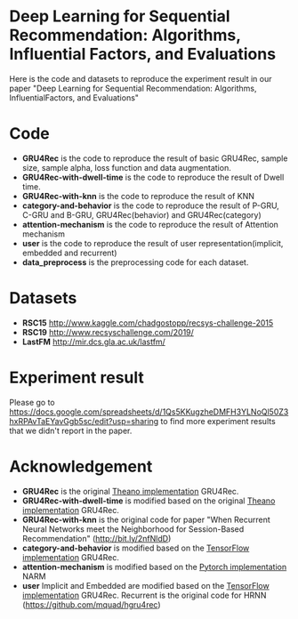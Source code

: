 # Deep Learning for Sequential Recommendation: Algorithms, Influential Factors, and Evaluations
Here is the code and datasets to reproduce the experiment result in our paper "Deep Learning for Sequential Recommendation: Algorithms, InfluentialFactors, and Evaluations"
# Code
- **GRU4Rec** is the code to reproduce the result of basic GRU4Rec, sample size, sample alpha, loss function and data augmentation. 
- **GRU4Rec-with-dwell-time** is the code to reproduce the result of Dwell time.
- **GRU4Rec-with-knn** is the code to reproduce the result of KNN
- **category-and-behavior** is the code to reproduce the result of P-GRU, C-GRU and B-GRU, GRU4Rec(behavior) and GRU4Rec(category)
- **attention-mechanism** is the code to reproduce the result of Attention mechanism
- **user** is the code to reproduce the result of user representation(implicit, embedded and recurrent)
- **data_preprocess** is the preprocessing code for each dataset.
# Datasets
- **RSC15** http://www.kaggle.com/chadgostopp/recsys-challenge-2015
- **RSC19** http://www.recsyschallenge.com/2019/
- **LastFM** http://mir.dcs.gla.ac.uk/lastfm/
# Experiment result
Please go to https://docs.google.com/spreadsheets/d/1Qs5KKugzheDMFH3YLNoQl50Z3hxRPAvTaEYavGgb5sc/edit?usp=sharing to find more experiment results that we didn't report in the paper.

# Acknowledgement
- **GRU4Rec** is the original [Theano implementation](https://github.com/hidasib/GRU4Rec) GRU4Rec.
- **GRU4Rec-with-dwell-time** is modified based on the original [Theano implementation](https://github.com/hidasib/GRU4Rec) GRU4Rec.
- **GRU4Rec-with-knn** is the original code for paper "When Recurrent Neural Networks meet the Neighborhood for
Session-Based Recommendation" (http://bit.ly/2nfNldD)
- **category-and-behavior** is modified based on the [TensorFlow implementation](https://github.com/Songweiping/GRU4Rec_TensorFlow) GRU4Rec.
- **attention-mechanism** is modified based on the [Pytorch implementation](https://github.com/Wang-Shuo/Neural-Attentive-Session-Based-Recommendation-PyTorch) NARM 
- **user** Implicit and Embedded are modified based on the [TensorFlow implementation](https://github.com/Songweiping/GRU4Rec_TensorFlow) GRU4Rec.
Recurrent is the original code for HRNN (https://github.com/mquad/hgru4rec)
